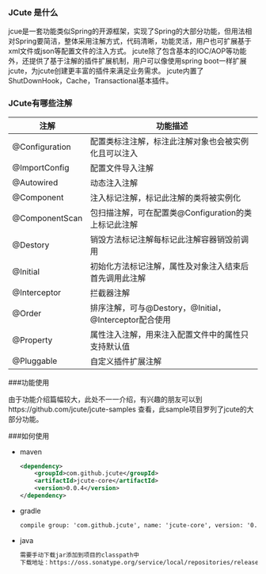 ### JCute 是什么

jcue是一套功能类似Spring的开源框架，实现了Spring的大部分功能，但用法相对Spring要简洁，整体采用注解方式，代码清晰，功能灵活，用户也可扩展基于xml文件或json等配置文件的注入方式。
jcute除了包含基本的IOC/AOP等功能外，还提供了基于注解的插件扩展机制，用户可以像使用spring boot一样扩展jcute，为jcute创建更丰富的插件来满足业务需求。
jcute内置了ShutDownHook，Cache，Transactional基本插件。

### JCute有哪些注解
| 注解      | 功能描述 |
| --------- | -----|
| @Configuration  | 配置类标注注解，标注此注解对象也会被实例化且可以注入 |
| @ImportConfig  | 配置文件导入注解 |
| @Autowired  | 动态注入注解 |
| @Component     |   注入标记注解，标记此注解的类将被实例化 |
| @ComponentScan      |    包扫描注解，可在配置类@Configuration的类上标记此注解 |
| @Destory     |   销毁方法标记注解每标记此注解容器销毁前调用 |
| @Initial      |    初始化方法标记注解，属性及对象注入结束后首先调用此注解 |
| @Interceptor  | 拦截器注解 |
| @Order     |   排序注解，可与@Destory，@Initial，@Interceptor配合使用 |
| @Property      |    属性注入注解，用来注入配置文件中的属性只支持默认值 |
| @Pluggable     |   自定义插件扩展注解 |

###功能使用

由于功能介绍篇幅较大，此处不一一介绍，有兴趣的朋友可以到https://github.com/jcute/jcute-samples
查看，此sample项目罗列了jcute的大部分功能。

###如何使用

+ maven
	```xml
	<dependency>
		<groupId>com.github.jcute</groupId>
		<artifactId>jcute-core</artifactId>
		<version>0.0.4</version>
	</dependency>
	```
+ gradle
	```xml
	compile group: 'com.github.jcute', name: 'jcute-core', version: '0.0.4'
	```
+ java
	```xml
	需要手动下载jar添加到项目的classpath中
	下载地址：https://oss.sonatype.org/service/local/repositories/releases/content/com/github/jcute/jcute-core/0.0.4/jcute-core-0.0.4.jar
	```
